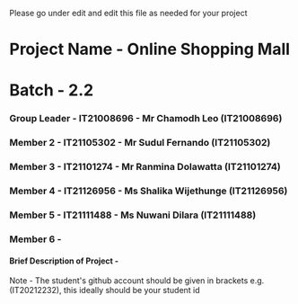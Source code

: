 Please go under edit and edit this file as needed for your project

# Project Name - Online Shopping Mall
# Batch - 2.2
### Group Leader - IT21008696 - Mr Chamodh Leo (IT21008696)
### Member 2 - IT21105302 - Mr Sudul Fernando (IT21105302)
### Member 3 - IT21101274 - Mr Ranmina Dolawatta (IT21101274)
### Member 4 - IT21126956 - Ms Shalika Wijethunge (IT21126956)
### Member 5 - IT21111488 - Ms Nuwani Dilara (IT21111488)
### Member 6 - 

#### Brief Description of Project - 

Note - The student's github account should be given in brackets e.g. (IT20212232), this ideally should be your student id 

